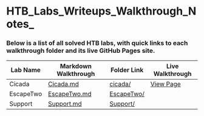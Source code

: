 # HTB_Labs_Writeups_Walkthrough_Notes_

### Below is a list of all solved HTB labs, with quick links to each walkthrough folder and its live GitHub Pages site.

| Lab Name | Markdown Walkthrough | Folder Link | Live Walkthrough |
|----------|----------------------|-------------|------------------|
| Cicada   | [Cicada.md](./Cicada/Cicada_Walkthrough_and_Notes.md) | [cicada/](./Cicada/) | [View Page](https://subhash00.github.io/HTB_Labs/Cicada_Walkthrough_and_Notes/) |
| EscapeTwo   | [EscapeTwo.md](./EscapeTwo/EscapeTwo.md) | [EscapeTwo/](./EscapeTwo) |  |
| Support   | [Support.md](./Support/Support_writeup.md) | [Support/](./Support/) | |



